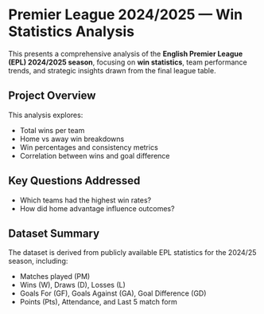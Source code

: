 # Premier League 2024/2025 — Win Statistics Analysis

This presents a comprehensive analysis of the **English Premier League (EPL) 2024/2025 season**, focusing on **win statistics**, team performance trends, and strategic insights drawn from the final league table.

## Project Overview

This analysis explores:

- Total wins per team
- Home vs away win breakdowns
- Win percentages and consistency metrics
- Correlation between wins and goal difference


## Key Questions Addressed

- Which teams had the highest win rates?
- How did home advantage influence outcomes?


## Dataset Summary

The dataset is derived from publicly available EPL statistics for the 2024/25 season, including:

- Matches played (PM)
- Wins (W), Draws (D), Losses (L)
- Goals For (GF), Goals Against (GA), Goal Difference (GD)
- Points (Pts), Attendance, and Last 5 match form
